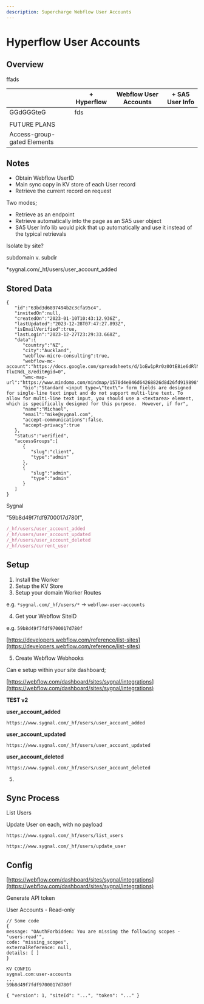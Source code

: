 ```yaml
---
description: Supercharge Webflow User Accounts
---
```


# Hyperflow User Accounts

## Overview

ffads



<table><thead><tr><th></th><th data-hidden>+ Hyperflow</th><th data-hidden>Webflow User Accounts</th><th data-hidden>+ SA5 User Info</th></tr></thead><tbody><tr><td>GGdGGGteG</td><td>fds</td><td></td><td></td></tr><tr><td></td><td></td><td></td><td></td></tr><tr><td>FUTURE PLANS</td><td></td><td></td><td></td></tr><tr><td>Access-group-gated Elements</td><td></td><td></td><td></td></tr></tbody></table>



## Notes

* Obtain Webflow UserID
* Main sync copy in KV store of each User record
* Retrieve the current record on request

Two modes;

* Retrieve as an endpoint
* Retrieve automatically into the page as an SA5 user object
* SA5 User Info lib would pick that up automatically and use it instead of the typical retrievals&#x20;

Isolate by site?&#x20;

subdomain v. subdir &#x20;

\*sygnal.com/\_hf/users/user\_account\_added



## Stored Data

```
{
   "id":"63bd3d6897494b2c3cfa95c4",
   "invitedOn":null,
   "createdOn":"2023-01-10T10:43:12.936Z",
   "lastUpdated":"2023-12-28T07:47:27.893Z",
   "isEmailVerified":true,
   "lastLogin":"2023-12-27T23:29:33.668Z",
   "data":{
      "country":"NZ",
      "city":"Auckland",
      "webflow-micro-consulting":true,
      "webflow-mc-account":"https://docs.google.com/spreadsheets/d/1oEw1pRr0z0OtE8ie6dRlNz_ra9yyVCx_g-TluINdL_8/edit#gid=0",
      "wmc-map-url":"https://www.mindomo.com/mindmap/1570d4e846d64268826d8d26fd919898",
      "bio":"Standard <input type=\"text\"> form fields are designed for single-line text input and do not support multi-line text. To allow for multi-line text input, you should use a <textarea> element, which is specifically designed for this purpose.  However, if for",
      "name":"Michael",
      "email":"mike@sygnal.com",
      "accept-communications":false,
      "accept-privacy":true
   },
   "status":"verified",
   "accessGroups":[
      {
         "slug":"client",
         "type":"admin"
      },
      {
         "slug":"admin",
         "type":"admin"
      }
   ]
}
```







Sygnal

"59b8d49f7fdf9700017d780f",

```typescript
/_hf/users/user_account_added
/_hf/users/user_account_updated
/_hf/users/user_account_deleted
/_hf/users/current_user
```

## Setup

1. Install the Worker&#x20;
2. Setup the KV Store
3. Setup your domain Worker Routes

e.g. `*sygnal.com/_hf/users/*` -> `webflow-user-accounts`&#x20;

4. Get your Webflow SiteID&#x20;

e.g. `59b8d49f7fdf9700017d780f`

[https://developers.webflow.com/reference/list-sites](https://developers.webflow.com/reference/list-sites)

5. Create Webflow Webhooks

Can e setup within your site dashboard;

[https://webflow.com/dashboard/sites/sygnal/integrations](https://webflow.com/dashboard/sites/sygnal/integrations)

**TEST v2**&#x20;

**user\_account\_added**

```
https://www.sygnal.com/_hf/users/user_account_added
```

**user\_account\_updated**

```
https://www.sygnal.com/_hf/users/user_account_updated
```

**user\_account\_deleted**

```
https://www.sygnal.com/_hf/users/user_account_deleted
```

5.

## Sync Process

List Users

Update User on each, with no payload

```
https://www.sygnal.com/_hf/users/list_users
```

```
https://www.sygnal.com/_hf/users/update_user
```

## Config

[https://webflow.com/dashboard/sites/sygnal/integrations](https://webflow.com/dashboard/sites/sygnal/integrations)

Generate API token

User Accounts - Read-only



```
// Some code
{
message: "OAuthForbidden: You are missing the following scopes - 'users:read'",
code: "missing_scopes",
externalReference: null,
details: [ ]
}
```



```
KV CONFIG
sygnal.com:user-accounts
...
59b8d49f7fdf9700017d780f

{ "version": 1, "siteId": "...", "token": "..." }
```
